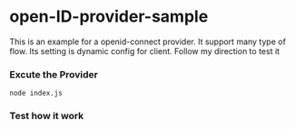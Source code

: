 # **open-ID-provider-sample**
This is an example for a openid-connect provider. It support many type of flow. Its setting is dynamic config for client. Follow my direction to test it

### Excute the Provider
```
node index.js
```
### Test how it work
